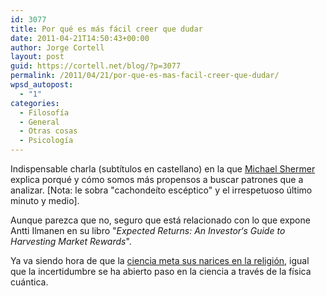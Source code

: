 ```yaml
---
id: 3077
title: Por qué es más fácil creer que dudar
date: 2011-04-21T14:50:43+00:00
author: Jorge Cortell
layout: post
guid: https://cortell.net/blog/?p=3077
permalink: /2011/04/21/por-que-es-mas-facil-creer-que-dudar/
wpsd_autopost:
  - "1"
categories:
  - Filosofí­a
  - General
  - Otras cosas
  - Psicología
---
```

Indispensable charla (subtítulos en castellano) en la que [Michael Shermer](https://www.michaelshermer.com/) explica porqué y cómo somos más propensos a buscar patrones que a analizar. [Nota: le sobra "cachondeíto escéptico" y el irrespetuoso último minuto y medio].

Aunque parezca que no, seguro que está relacionado con lo que expone Antti Ilmanen en su libro "_Expected Returns: An Investor‘s Guide to Harvesting Market Rewards_".

Ya va siendo hora de que la [ciencia meta sus narices en la religión](https://www.economist.com/node/18584074), igual que la incertidumbre se ha abierto paso en la ciencia a través de la física cuántica.

<p style="text-align: center">